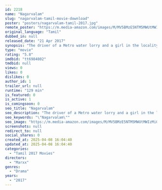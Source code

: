 ```yaml
---
id: 2218
name: "Nagarvalam"
slug: "nagarvalam-tamil-movie-download"
poster: "posters/nagarvalam-tamil-2017.jpg"
remote_poster: "https://m.media-amazon.com/images/M/MV5BMzE5NTM5MWUtMWIzMi00OWQyLTk1NzMtOWEwODBhODc2Mzc5XkEyXkFqcGdeQXVyMzYxOTQ3MDg@._V1_SX300.jpg"
original_language: "Tamil"
dubbed_in: null
released_date: "21 Apr 2017"
synopsis: "The driver of a Metro water lorry and a girl in the locality he supplies water to fall in love. But will the girl's family, which has powerful connections, agree to this match?"
type: "movie"
rating: "5.8"
imdbid: "tt6984802"
tmdbid: null
views: 0
likes: 0
dislikes: 0
author_id: 1
trailer_url: null
runtime: "129 min"
is_featured: 0
is_active: 1
is_comingsoon: 0
seo_title: "Nagarvalam"
seo_description: "The driver of a Metro water lorry and a girl in the locality he supplies water to fall in love. But will the girl's family, which has powerful connections, agree to this match?"
seo_keywords: "\"Nagarvalam\""
seo_image: "https://m.media-amazon.com/images/M/MV5BMzE5NTM5MWUtMWIzMi00OWQyLTk1NzMtOWEwODBhODc2Mzc5XkEyXkFqcGdeQXVyMzYxOTQ3MDg@._V1_SX300.jpg"
screenshots: null
redirect_to: null
social_shares: 0
created_at: 2025-04-08 16:04:40
updated_at: 2025-04-08 16:04:40
categories:
  - "Tamil 2017 Movies"
directors:
  - "Marxx"
genres:
  - "Drama"
years:
  - "2017"
---
```

